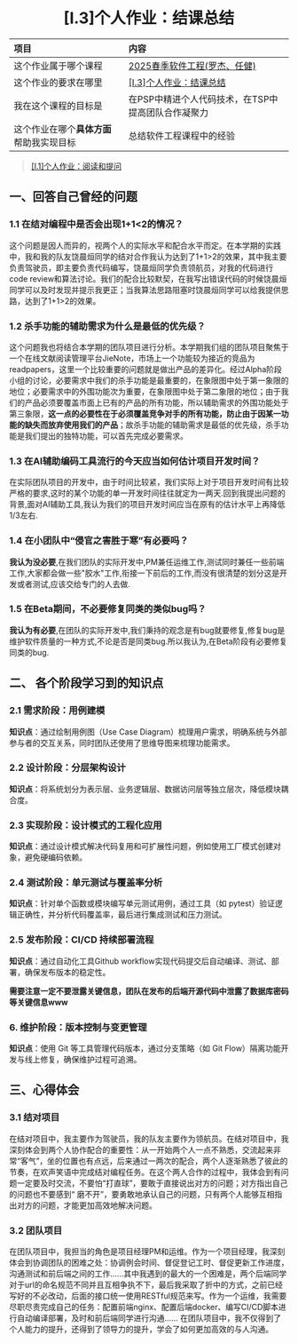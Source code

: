 # <div align="center">[I.3]个人作业：结课总结</div>

| 项目                                     | 内容                                                         |
| :--------------------------------------- | :----------------------------------------------------------- |
| 这个作业属于哪个课程                     | [2025春季软件工程(罗杰、任健)](https://edu.cnblogs.com/campus/buaa/BUAA_SE_2025_LR) |
| 这个作业的要求在哪里                     | [[I.3]个人作业：结课总结](https://edu.cnblogs.com/campus/buaa/BUAA_SE_2025_LR/homework/13465) |
| 我在这个课程的目标是                     | 在PSP中精进个人代码技术，在TSP中提高团队合作凝聚力           |
| 这个作业在哪个**具体方面**帮助我实现目标 | 总结软件工程课程中的经验                                     |

> [[I.1]个人作业：阅读和提问](https://www.cnblogs.com/coder0xe/p/18757469)

## 一、回答自己曾经的问题

### 1.1 在结对编程中是否会出现1+1<2的情况？

​	这个问题是因人而异的，视两个人的实际水平和配合水平而定。在本学期的实践中，我和我的队友饶晨烜同学的结对合作我认为达到了1+1>2的效果，其中我主要负责驾驶员，即主要负责代码编写，饶晨烜同学负责领航员，对我的代码进行code review和算法讨论。我们的配合比较默契，在我写出错误代码的时候饶晨烜同学可以及时发现并提示我更正；当我算法思路阻塞时饶晨烜同学可以给我提供思路，达到了1+1>2的效果。

### 1.2 杀手功能的辅助需求为什么是最低的优先级？

​	这个问题我也将结合本学期的团队项目进行分析。本学期我们组的团队项目聚焦于一个在线文献阅读管理平台JieNote，市场上一个功能较为接近的竞品为readpapers，这里一个比较重要的问题就是做出产品的差异化。经过Alpha阶段小组的讨论，必要需求中我们的杀手功能是最重要的，在象限图中处于第一象限的地位；必要需求中的外围功能次为重要，在象限图中处于第二象限的地位；由于我们的产品必须要覆盖市面上已有的产品的所有功能，所以辅助需求的外围功能处于第三象限，**这一点的必要性在于必须覆盖竞争对手的所有功能，防止由于因某一功能的缺失而放弃使用我们的产品**；故杀手功能的辅助需求是最低的优先级，杀手功能是我们提出的独特功能，可以首先完成必要需求。

### 1.3 在AI辅助编码工具流行的今天应当如何估计项目开发时间？

​	在实际团队项目的开发中，由于时间比较紧，我们实际上对于项目开发时间有比较严格的要求,这时的某个功能的单一开发时间往往就定为一两天.回到我提出问题的背景,面对AI辅助工具,我认为我们的项目开发时间应当在原有的估计水平上再降低1/3左右.

### 1.4 在小团队中“侵官之害胜于寒”有必要吗？

​	**我认为没必要**,在我们团队的实际开发中,PM兼任运维工作,测试同时兼任一些前端工作,大家都会做一些"胶水"工作,衔接一下前后的工作,而没有很清楚的划分这是开发或者测试,应该交给专门的人去做.

### 1.5 在Beta期间，不必要修复同类的类似bug吗？

​	**我认为有必要**,在团队的实际开发中,我们秉持的观念是有bug就要修复,修复bug是维护软件质量的一种方式,不论是否是同类bug.所以我认为,在Beta阶段有必要修复同类的bug.

## 二、 各个阶段学习到的知识点

### **2.1 需求阶段：用例建模**

**知识点**：通过绘制用例图（Use Case Diagram）梳理用户需求，明确系统与外部参与者的交互关系，同时团队还使用了思维导图来梳理功能需求。

### **2.2 设计阶段：分层架构设计**

**知识点**：将系统划分为表示层、业务逻辑层、数据访问层等独立层次，降低模块耦合度。

### **2.3 实现阶段：设计模式的工程化应用**

**知识点**：通过设计模式解决代码复用和可扩展性问题，例如使用工厂模式创建对象，避免硬编码依赖。

### **2.4 测试阶段：单元测试与覆盖率分析**

**知识点**：针对单个函数或模块编写单元测试用例，通过工具（如 pytest）验证逻辑正确性，并分析代码覆盖率，最后进行集成测试和压力测试。

### **2.5 发布阶段：CI/CD 持续部署流程**

**知识点**：通过自动化工具Github workflow实现代码提交后自动编译、测试、部署，确保发布版本的稳定性。

**需要注意一定不要泄露关键信息，团队在发布的后端开源代码中泄露了数据库密码等关键信息www**

### **6. 维护阶段：版本控制与变更管理**

**知识点**：使用 Git 等工具管理代码版本，通过分支策略（如 Git Flow）隔离功能开发与线上修复，确保维护过程可追溯。

## 三、心得体会

### 3.1 结对项目

​	在结对项目中，我主要作为驾驶员，我的队友主要作为领航员。在结对项目中，我深刻体会到两个人协作配合的重要性：从一开始两个人一点不熟悉，交流起来非常“客气”，坐的位置也有点远，后来通过一两次的配合，两个人逐渐熟悉了彼此的节奏，在欢声笑语中完成结对编程任务。在这个两人合作的过程中，我体会到有问题一定要及时交流，不要怕“打直球”，要敢于直接说出对方的问题；对方指出自己的问题也不要感到“ 磨不开”，要勇敢地承认自己的问题，只有两个人能够互相指出对方的问题，才能更加高效地解决问题。

### 3.2 团队项目

​	在团队项目中，我担当的角色是项目经理PM和运维。作为一个项目经理，我深刻体会到协调团队的困难之处：协调例会时间、督促登记工时、督促更新工作进度，沟通测试和前后端之间的工作......其中我遇到的最大的一个困难是，两个后端同学对于url的命名规范不同并且互相争执不下，最后我采取了折中的方式，之前已经写好的不必改动，后面的接口统一使用RESTful规范来写。作为一个运维，我需要尽职尽责完成自己的任务：配置前端nginx、配置后端docker、编写CI/CD脚本进行自动编译部署，及时和前后端同学进行沟通...... 在团队项目中，我不仅得到了个人能力的提升，还得到了领导力的提升，学会了如何更加高效的与人沟通。